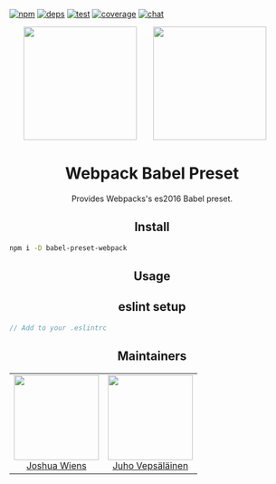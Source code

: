 [![npm][npm]][npm-url]
[![deps][deps]][deps-url]
[![test][test]][test-url]
[![coverage][cover]][cover-url]
[![chat][chat]][chat-url]

<div align="center">
  <!-- replace with accurate logo e.g from https://worldvectorlogo.com/ -->
  <img width="200" height="200"
    src="https://cdn.worldvectorlogo.com/logos/babel-10.svg">
  <a href="https://github.com/webpack/webpack">
    <img width="200" height="200" vspace="" hspace="25"
      src="https://worldvectorlogo.com/logos/webpack.svg">
  </a>
  <h1>Webpack Babel Preset</h1>
  <p>Provides Webpacks's es2016 Babel preset.<p>
</div>

<h2 align="center">Install</h2>

```bash
npm i -D babel-preset-webpack
```

<h2 align="center">Usage</h2>


<h2 align="center">eslint setup</h2>

```js
// Add to your .eslintrc


```

<h2 align="center">Maintainers</h2>

<table>
  <tbody>
    <tr>
      <td align="center">
        <img width="150" height="150"
        src="https://avatars2.githubusercontent.com/u/8420490?v=3&s=150">
        </br>
        <a href="https://github.com/d3viant0ne">Joshua Wiens</a>
      </td>
      <td align="center">
        <img width="150" height="150"
        src="https://avatars3.githubusercontent.com/u/166921?v=3&s=150">
        </br>
        <a href="https://github.com/bebraw">Juho Vepsäläinen</a>
      </td>
    </tr>
  <tbody>
</table>


[npm]: https://img.shields.io/npm/v/babel-preset-webpack.svg
[npm-url]: https://npmjs.com/package/babel-preset-webpack

[deps]: https://david-dm.org/webpack-contrib/babel-preset-webpack.svg
[deps-url]: https://david-dm.org/webpack-contrib/babel-preset-webpack

[chat]: https://img.shields.io/badge/gitter-webpack%2Fwebpack-brightgreen.svg
[chat-url]: https://gitter.im/webpack/webpack

[test]: http://img.shields.io/travis/webpack-contrib/babel-preset-webpack.svg
[test-url]: https://travis-ci.org/webpack-contrib/babel-preset-webpack

[cover]: https://coveralls.io/repos/github/webpack-contrib/babel-preset-webpack/badge.svg?branch=master
[cover-url]: https://coveralls.io/github/webpack-contrib/babel-preset-webpack?branch=master
